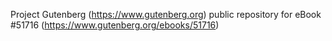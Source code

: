 Project Gutenberg (https://www.gutenberg.org) public repository for
eBook #51716 (https://www.gutenberg.org/ebooks/51716)

